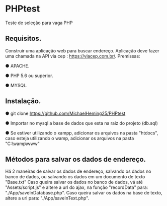 # PHPtest

Teste de seleção para vaga PHP

## Requisitos.

Construir uma aplicação web para buscar endereço. Aplicação deve fazer uma chamada na API via cep : https://viacep.com.br/.
Premissas:

  ● APACHE.
  
  ● PHP 5.6 ou superior.
  
  ● MYSQL.
  
  
## Instalação.

  ● git clone https://github.com/MichaelHeming25/PHPtest

  ● Importar no mysql a base de dados que esta na raiz do projeto (db.sql)
  
  ● Se estiver utilizando o xampp, adicionar os arquivos na pasta "htdocs", caso esteja utilizando o wamp, adicionar os arquivos na pasta "C:\wamp\www"
  
  
## Métodos para salvar os dados de endereço.

Há 2 maneiras de salvar os dados de endereço, salvando os dados no banco de dados, ou salvando os dados em um documento de texto "Base.txt"
Caso queira salvar os dados no banco de dados, vá até "Assets/script.js" e altere a url do ajax, na função "recordData" para: "./App/saveInDatabase.php". Caso queira salvar os dados na base de texto, altere a url para: "./App/saveInText.php".